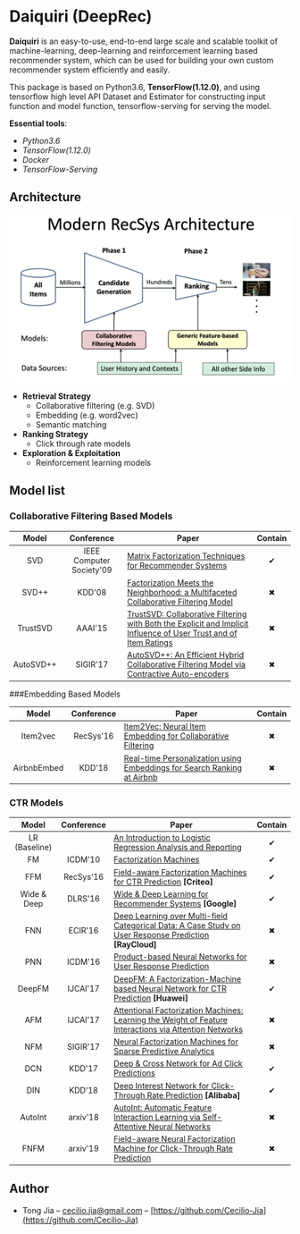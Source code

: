 # Daiquiri (DeepRec)

**Daiquiri** is an easy-to-use, end-to-end large scale and scalable toolkit of machine-learning, deep-learning and reinforcement learning based recommender system, which can be used for building your own custom recommender system efficiently and easily.

This package is based on Python3.6, **TensorFlow(1.12.0)**, and using tensorflow high level API Dataset and Estimator for constructing input function and model function, tensorflow-serving for serving the model.

**Essential tools**:

* *Python3.6*
* *TensorFlow(1.12.0)*
* *Docker*
* *TensorFlow-Serving*


## Architecture

![modern-recsys-arch](./docs/figure/modern-recsys-arch.png)

* **Retrieval Strategy**
  * Collaborative filtering (e.g. SVD)
  * Embedding (e.g. word2vec)
  * Semantic matching
* **Ranking Strategy**
  * Click through rate models
* **Exploration & Exploitation**
  * Reinforcement learning models



## Model list

### Collaborative Filtering Based Models

| Model | Conference | Paper | Contain |
| :---: | :--------: | ----- | :---: |
|  SVD  | IEEE Computer Society'09 | [Matrix Factorization Techniques for Recommender Systems](https://www.ime.usp.br/~jstern/miscellanea/seminars/nnmatrix/Koren07.pdf) | ✔ |
| SVD++ | KDD'08 | [Factorization Meets the Neighborhood: a Multifaceted Collaborative Filtering Model](https://www.cs.rochester.edu/twiki/pub/Main/HarpSeminar/Factorization_Meets_the_Neighborhood-_a_Multifaceted_Collaborative_Filtering_Model.pdf) | ✖ |
| TrustSVD | AAAI'15 | [TrustSVD: Collaborative Filtering with Both the Explicit and Implicit Influence of User Trust and of Item Ratings](https://www.librec.net/luckymoon.me/papers/guo2015trustsvd.pdf) | ✖ |
| AutoSVD++ | SIGIR'17 | [AutoSVD++: An Efficient Hybrid Collaborative Filtering Model via Contractive Auto-encoders](https://arxiv.org/pdf/1704.00551.pdf) | ✖ |

###Embedding Based Models

|    Model    | Conference | Paper                                                        | Contain |
| :---------: | :--------: | ------------------------------------------------------------ | :-----: |
|  Item2vec   | RecSys'16  | [Item2Vec: Neural Item Embedding for Collaborative Filtering](https://arxiv.org/pdf/1603.04259.pdf) |    ✖    |
| AirbnbEmbed |   KDD'18   | [Real-time Personalization using Embeddings for Search Ranking at Airbnb](https://astro.temple.edu/~tua95067/kdd2018.pdf) |    ✖    |

### CTR Models

|     Model     | Conference | Paper                                                        | Contain |
| :-----------: | :--------: | ------------------------------------------------------------ | :-----: |
| LR (Baseline) |            | [An Introduction to Logistic Regression Analysis and Reporting](https://datajobs.com/data-science-repo/Logistic-Regression-[Peng-et-al].pdf) |    ✔    |
|      FM       |  ICDM'10   | [Factorization Machines](https://www.csie.ntu.edu.tw/~b97053/paper/Rendle2010FM.pdf) |    ✔   |
|      FFM      | RecSys'16  | [Field-aware Factorization Machines for CTR Prediction](https://www.csie.ntu.edu.tw/~cjlin/papers/ffm.pdf) **[Criteo]** |    ✔    |
|  Wide & Deep  |  DLRS'16   | [Wide & Deep Learning for Recommender Systems](https://arxiv.org/pdf/1606.07792.pdf) **[Google]** |    ✔    |
|      FNN      |  ECIR'16   | [Deep Learning over Multi-field Categorical Data: A Case Study on User Response Prediction](https://arxiv.org/abs/1601.02376) **[RayCloud]** |    ✖    |
|      PNN      |  ICDM'16   | [Product-based Neural Networks for User Response Prediction](https://arxiv.org/pdf/1611.00144.pdf) |    ✖    |
|    DeepFM     |  IJCAI'17  | [DeepFM: A Factorization-Machine based Neural Network for CTR Prediction](https://www.ijcai.org/proceedings/2017/0239.pdf) **[Huawei]** |    ✔    |
|      AFM      |  IJCAI'17  | [Attentional Factorization Machines: Learning the Weight of Feature Interactions via Attention Networks](https://www.ijcai.org/proceedings/2017/0435.pdf) |    ✖    |
|      NFM      |  SIGIR'17  | [Neural Factorization Machines for Sparse Predictive Analytics](https://arxiv.org/pdf/1708.05027.pdf) |    ✖    |
|      DCN      |   KDD'17   | [Deep & Cross Network for Ad Click Predictions](https://arxiv.org/pdf/1708.05123.pdf) |    ✔    |
|      DIN      |   KDD'18   | [Deep Interest Network for Click-Through Rate Prediction](https://arxiv.org/pdf/1706.06978.pdf) **[Alibaba]** |    ✔    |
|    AutoInt    |  arxiv'18  | [AutoInt: Automatic Feature Interaction Learning via Self-Attentive Neural Networks](https://arxiv.org/pdf/1810.11921.pdf) |    ✖    |
|     FNFM      |  arxiv'19  | [Field-aware Neural Factorization Machine for Click-Through Rate Prediction](https://arxiv.org/pdf/1902.09096.pdf) |    ✖    |


## Author

* Tong Jia – cecilio.jia@gmail.com – [https://github.com/Cecilio-Jia](https://github.com/Cecilio-Jia)